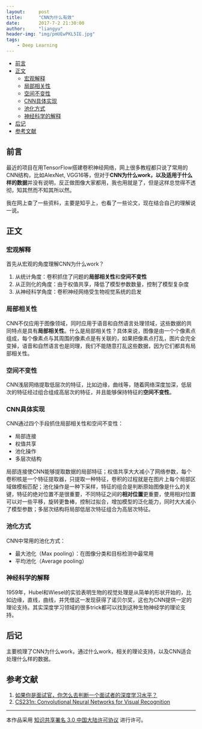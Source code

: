 ```yaml
---
layout:     post
title:      "CNN为什么有效"
date:       2017-7-2 21:30:00
author:     "liangyu"
header-img: "img/pmUEwPKL5IE.jpg"
tags:
    - Deep Learning
---
```


<!-- @import "[TOC]" {cmd="toc" depthFrom=1 depthTo=6 orderedList=false} -->
<!-- code_chunk_output -->

* [前言](#前言)
* [正文](#正文)
	* [宏观解释](#宏观解释)
	* [局部相关性](#局部相关性)
	* [空间不变性](#空间不变性)
	* [CNN具体实现](#cnn具体实现)
	* [池化方式](#池化方式)
	* [神经科学的解释](#神经科学的解释)
* [后记](#后记)
* [参考文献](#参考文献)

<!-- /code_chunk_output -->

## 前言

最近的项目在用TensorFlow搭建卷积神经网络，网上很多教程都只说了常用的CNN结构，比如AlexNet, VGG16等，但对于**CNN为什么work，以及适用于什么样的数据**并没有说明，反正做图像大家都用，我也用就是了，但是这样总觉得不透彻，知其然而不知其所以然。

我在网上查了一些资料，主要是知乎上，也看了一些论文，现在结合自己的理解说一说。

## 正文

### 宏观解释

首先从宏观的角度理解CNN为什么work？

1. 从统计角度：卷积抓住了问题的**局部相关性**和**空间不变性**
2. 从正则化的角度：由于权值共享，降低了模型参数数量，控制了模型复杂度
3. 从神经科学角度：卷积神经网络受生物视觉系统的启发

### 局部相关性

CNN不仅应用于图像领域，同时应用于语音和自然语言处理领域，这些数据的共同特点是具有**局部相关性**。什么是局部相关性？具体来说，图像是由一个个像素点组成，每个像素点与其周围的像素点是有关联的，如果把像素点打乱，图片会完全变掉，语音和自然语言也是同理，我们不能随意打乱这些数据，因为它们都具有局部相关性。

### 空间不变性

CNN浅层网络提取低层次的特征，比如边缘，曲线等，随着网络深度加深，低层次的特征经过组合组成高层次的特征，并且能够保持特征的**空间不变性**。

### CNN具体实现

CNN通过四个手段抓住局部相关性和空间不变性：

* 局部连接
* 权值共享
* 池化操作
* 多层次结构

局部连接使CNN能够提取数据的局部特征；权值共享大大减小了网络参数，每个卷积核是一个特征提取器，只提取一种特征，卷积的过程就是在图片上每个局部区域做模板匹配；池化操作是一种下采样，特征的组合是判断原始图像是什么的关键，特征的绝对位置不是很重要，不同特征之间的**相对位置**更重要，使用相对位置可以对一些平移，旋转更鲁棒，控制过拟合，增加模型的泛化能力，同时大大减小了模型参数；多层次结构将局部低层次特征组合为高层次特征。

### 池化方式

CNN中常用的池化方式：

* 最大池化（Max pooling）：在图像分类和目标检测中最常用
* 平均池化（Average pooling）

### 神经科学的解释

1959年，Hubel和Wiesel的实验表明生物的视觉处理是从简单的形状开始的，比如边缘，直线，曲线，并凭借这一发现获得了诺贝尔奖，这也为CNN提供一定的理论支持。其实深度学习领域的很多trick都可以找到这种生物神经学的理论支持。

## 后记

主要梳理了CNN为什么work，通过什么work，相关的理论支持，以及CNN适合处理什么样的数据。

## 参考文献

1. [如果你是面试官，你怎么去判断一个面试者的深度学习水平？](https://www.zhihu.com/question/41233373/answer/91113816)
2. [CS231n: Convolutional Neural Networks for Visual Recognition](http://cs231n.stanford.edu/)

***

本作品采用 <a rel="license" href="http://creativecommons.org/licenses/by/3.0/cn/">知识共享署名 3.0 中国大陆许可协议</a> 进行许可。
